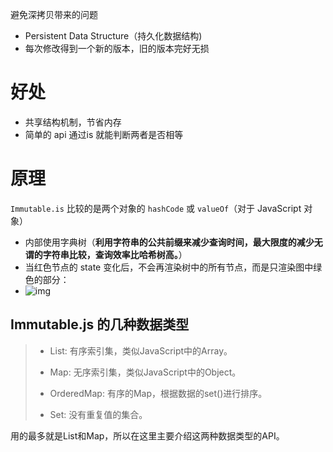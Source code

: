 避免深拷贝带来的问题

- Persistent Data Structure（持久化数据结构)
- 每次修改得到一个新的版本，旧的版本完好无损



# 好处

- 共享结构机制，节省内存
- 简单的 api 通过is 就能判断两者是否相等



# 原理

`Immutable.is` 比较的是两个对象的 `hashCode` 或 `valueOf`（对于 JavaScript 对象）

- 内部使用字典树（**利用字符串的公共前缀来减少查询时间，最大限度的减少无谓的字符串比较，查询效率比哈希树高。**）
- 当红色节点的 state 变化后，不会再渲染树中的所有节点，而是只渲染图中绿色的部分：
- ![img](https://p3-juejin.byteimg.com/tos-cn-i-k3u1fbpfcp/f0bac2beb9724e7388a4a97a4abc1219~tplv-k3u1fbpfcp-watermark.awebp)

## Immutable.js 的几种数据类型

> - List: 有序索引集，类似JavaScript中的Array。
>
> - Map: 无序索引集，类似JavaScript中的Object。
>
> - OrderedMap: 有序的Map，根据数据的set()进行排序。
>
> - Set: 没有重复值的集合。
>
>   

用的最多就是List和Map，所以在这里主要介绍这两种数据类型的API。